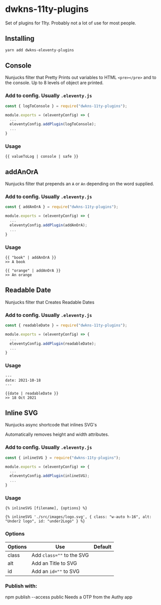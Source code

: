 # dwkns-11ty-plugins
Set of plugins for 11ty. 
Probably not a lot of use for most people. 

## Installing

```bash
yarn add dwkns-eleventy-plugins
```


## Console
Nunjucks filter that Pretty Prints out variables to HTML `<pre></pre>`  and to the console. Up to 8 levels of object are printed.

### Add to config. Usually `.eleventy.js`
```js
const { logToConsole } = require("dwkns-11ty-plugins");

module.exports = (eleventyConfig) => {
  ...
  eleventyConfig.addPlugin(logToConsole);
  ...
}
```

### Usage
```
{{ valueToLog | console | safe }}
```


## addAnOrA
Nunjucks filter that prepends an `A` or `An` depending on the word supplied.

### Add to config. Usually `.eleventy.js`
```js
const { addAnOrA } = require("dwkns-11ty-plugins");

module.exports = (eleventyConfig) => {
  ...
  eleventyConfig.addPlugin(addAnOrA);
  ...
}
```

### Usage
```
{{ "book" | addAnOrA }} 
>> A book

{{ "orange" | addAnOrA }} 
>> An orange
```


## Readable Date
Nunjucks filter that Creates Readable Dates

### Add to config. Usually `.eleventy.js`
```js
const { readableDate } = require("dwkns-11ty-plugins");

module.exports = (eleventyConfig) => {
  ...
  eleventyConfig.addPlugin(readableDate);
  ...
}
```

### Usage
```
---
date: 2021-10-18
---

{{date | readableDate }}
>> 18 Oct 2021
```


## Inline SVG
Nunjucks async shortcode that inlines SVG's

Automatically removes height and width attributes.

### Add to config. Usually `.eleventy.js`
```js
const { inlineSVG } = require("dwkns-11ty-plugins");

module.exports = (eleventyConfig) => {
  ...
  eleventyConfig.addPlugin(inlineSVG);
  ...
}
```

### Usage
```
{% inlineSVG [filename], {options} %}

{% inlineSVG './src/images/logo.svg', { class: "w-auto h-16", alt: "Under2 logo", id: "under2Logo" } %}
```

### Options
| Options | Use                       | Default |
| ------- | ------------------------- | ------- |
| class   | Add `class=""` to the SVG |         |
| alt     | Add an Title to SVG       |         |
| id      | Add an `id=""` to SVG     |         |



### Publish with:
npm publish --access public
Needs a OTP from the Authy app